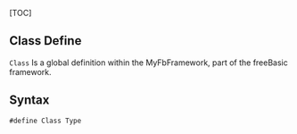 [TOC]
## Class Define

`Class` Is a global definition within the MyFbFramework, part of the freeBasic framework.
## Syntax

```freeBasic
#define Class Type
```

